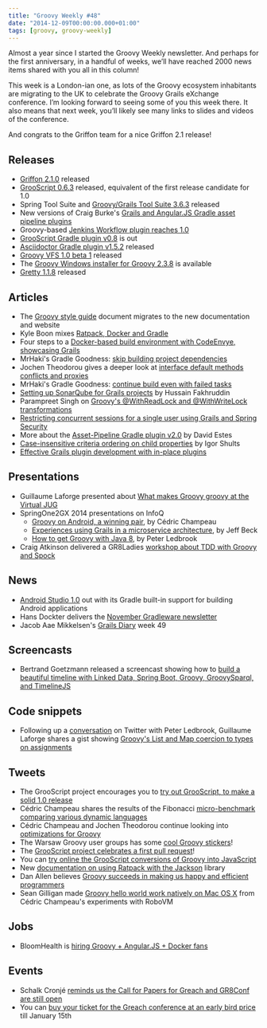 ```yaml
---
title: "Groovy Weekly #48"
date: "2014-12-09T00:00:00.000+01:00"
tags: [groovy, groovy-weekly]
---
```


Almost a year since I started the Groovy Weekly newsletter. And perhaps for the first anniversary, in a handful of weeks, we’ll have reached 2000 news items shared with you all in this column!

This week is a London-ian one, as lots of the Groovy ecosystem inhabitants are migrating to the UK to celebrate the Groovy Grails eXchange conference. I’m looking forward to seeing some of you this week there. It also means that next week, you’ll likely see many links to slides and videos of the conference.

And congrats to the Griffon team for a nice Griffon 2.1 release!

## Releases

*   [Griffon 2.1.0](http://groovy.329449.n5.nabble.com/ANN-Griffon-2-1-0-released-td5721850.html) released
*   [GrooScript 0.6.3](https://twitter.com/grooscript/status/540115721611927552) released, equivalent of the first release candidate for 1.0
*   Spring Tool Suite and [Groovy/Grails Tool Suite 3.6.3](https://spring.io/blog/2014/12/02/spring-tool-suite-and-groovy-grails-tool-suite-3-6-3-released) released
*   New versions of Craig Burke's [Grails and Angular.JS Gradle asset pipeline plugins](https://twitter.com/craigburke1/status/539876227382005760)
*   Groovy-based [Jenkins Workflow plugin reaches 1.0](http://jenkins-ci.org/content/workflow-plugin-10)
*   [GrooScript Gradle plugin v0.8](https://twitter.com/grooscript/status/540597302704865280) is out
*   [Asciidoctor Gradle plugin v1.5.2](https://twitter.com/gradleplugins/status/541981425181155329) released
*   [Groovy VFS 1.0 beta 1](http://groovy.329449.n5.nabble.com/ANN-Groovy-VFS-1-0-Beta-1-td5721839.html) released
*   The [Groovy Windows installer for Groovy 2.3.8](http://groovy.329449.n5.nabble.com/Windows-Installer-for-Groovy-2-3-8-td5721841.html) is available
*   [Gretty 1.1.8](https://twitter.com/andreyhihlovski/status/542045672623861760) released
    
## Articles

*   The [Groovy style guide](http://beta.groovy-lang.org/style-guide.html) document migrates to the new documentation and website
*   Kyle Boon mixes [Ratpack, Docker and Gradle](http://kyleboon.org/blog/2014/08/14/ratpack-plus-docker-plus-gradle/)
*   Four steps to a [Docker-based build environment with CodeEnvye, showcasing Grails](http://blog.codenvy.com/cooking-custom-build-environments/)
*   MrHaki's Gradle Goodness: [skip building project dependencies](http://mrhaki.blogspot.fr/2014/12/gradle-goodness-skip-building-project.html)
*   Jochen Theodorou gives a deeper look at [interface default methods conflicts and proxies](http://blackdragsview.blogspot.de/2014/12/a-deeper-look-at-default-methods.html)
*   MrHaki's Gradle Goodness: [continue build even with failed tasks](http://mrhaki.blogspot.fr/2014/12/gradle-goodness-continue-build-even.html)
*   [Setting up SonarQube for Grails projects](http://hussain.io/2014/12/setting-up-sonarqube-for-grails-project/) by Hussain Fakhruddin
*   Parampreet Singh on [Groovy's @WithReadLock and @WithWriteLock transformations](http://www.intelligrape.com/blog/groovy-goodness-readwritelocks/)
*   [Restricting concurrent sessions for a single user using Grails and Spring Security](http://www.intelligrape.com/blog/restricting-concurrent-sessions-for-a-single-user-using-grails-and-spring-security/)
*   More about the [Asset-Pipeline Gradle plugin v2.0](http://davydotcom.com/blog/2014-12-03-asset-pipeline-2-0) by David Estes
*   [Case-insensitive criteria ordering on child properties](http://www.objectpartners.com/2014/12/03/case-insensitive-criteria-ordering-on-child-properties/) by Igor Shults
*   [Effective Grails plugin development with in-place plugins](http://www.groovy-code.com/2014/12/effective-grails-plugin-development.html)

## Presentations

*   Guillaume Laforge presented about [What makes Groovy groovy at the Virtual JUG](https://twitter.com/virtualjug/status/539848790732472320)
*   SpringOne2GX 2014 presentations on InfoQ
    *   [Groovy on Android, a winning pair](http://www.infoq.com/presentations/android-groovy-jvm), by Cédric Champeau
    *   [Experiences using Grails in a microservice architecture](http://www.infoq.com/presentations/grails-microservices-arch), by Jeff Beck
    *   [How to get Groovy with Java 8](http://www.infoq.com/presentations/groovy-java8-streams-api), by Peter Ledbrook
*   Craig Atkinson delivered a GR8Ladies [workshop about TDD with Groovy and Spock](https://twitter.com/craigatk1/status/542041878276096000)

## News

*   [Android Studio 1.0](http://android-developers.blogspot.fr/2014/12/android-studio-10.html) out with its Gradle built-in support for building Android applications
*   Hans Dockter delivers the [November Gradleware newsletter](http://www.gradleware.com/newsletter/gradleware-newsletter-november-2014/)
*   Jacob Aae Mikkelsen's [Grails Diary](http://grydeske.net/news/show/73) week 49
    
## Screencasts

*   Bertrand Goetzmann released a screencast showing how to [build a beautiful timeline with Linked Data, Spring Boot, Groovy, GroovySparql, and TimelineJS](https://www.youtube.com/watch?v=yktftRpoeg4&feature=youtu.be&a)

## Code snippets

*   Following up a [conversation](https://twitter.com/cedricchampeau/status/539802492000026624) on Twitter with Peter Ledbrook, Guillaume Laforge shares a gist showing [Groovy's List and Map coercion to types on assignments](https://gist.github.com/glaforge/1f481e0f0d043260aa9a)

## Tweets

*   The GrooScript project encourages you to [try out GrooScript, to make a solid 1.0 release](https://twitter.com/grooscript/status/540169463271018496)
*   Cédric Champeau shares the results of the Fibonacci [micro-benchmark comparing various dynamic languages](https://gist.github.com/melix/ea819c77c4b568660877)
*   Cédric Champeau and Jochen Theodorou continue looking into [optimizations for Groovy](https://twitter.com/cedricchampeau/status/540117338784530433)
*   The Warsaw Groovy user groups has some [cool Groovy stickers](https://twitter.com/szimano/status/540070403268673536)!
*   The [GrooScript project celebrates a first pull request](https://twitter.com/grooscript/status/539898692237795328)!
*   You can [try online the GrooScript conversions of Groovy into JavaScript](https://twitter.com/grooscript/status/540492118721298433)
*   New [documentation on using Ratpack with the Jackson](https://twitter.com/ratpackweb/status/541908183212490752) library
*   Dan Allen believes [Groovy succeeds in making us happy and efficient programmers](https://twitter.com/mojavelinux/status/541554762575929344)
*   Sean Gilligan made [Groovy hello world work natively on Mac OS X](https://twitter.com/msgilligan/status/539295258962436097) from Cédric Champeau's experiments with RoboVM

## Jobs

*   BloomHealth is [hiring Groovy + Angular.JS + Docker fans](https://twitter.com/shoemaker/status/540187482013573120)

## Events

*   Schalk Cronjé [reminds us the Call for Papers for Greach and GR8Conf are still open](https://twitter.com/ysb33r/status/540415402246172672)
*   You can [buy your ticket for the Greach conference at an early bird price](http://groovy.329449.n5.nabble.com/Ann-Greach-You-can-buy-your-tickets-td5721819.html) till January 15th